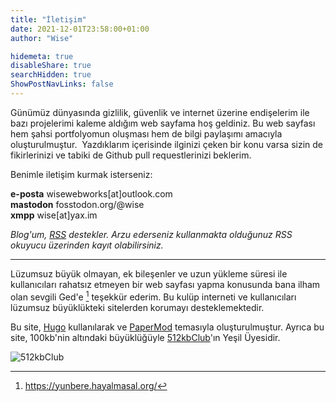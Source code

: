 ```yaml
---
title: "İletişim"
date: 2021-12-01T23:58:00+01:00
author: "Wise"

hidemeta: true
disableShare: true
searchHidden: true
ShowPostNavLinks: false
---
```


Günümüz dünyasında gizlilik, güvenlik ve internet üzerine endişelerim ile bazı projelerimi kaleme aldığım web sayfama hoş geldiniz. Bu web sayfası hem şahsi portfolyomun oluşması hem de bilgi paylaşımı amacıyla oluşturulmuştur.
​
Yazdıklarım içerisinde ilginizi çeken bir konu varsa sizin de fikirlerinizi ve tabiki de Github pull requestlerinizi beklerim.

Benimle iletişim kurmak isterseniz:

**e-posta** wisewebworks[at]outlook.com  
**mastodon** fosstodon.org/@wise  
**xmpp** wise[at]yax.im

*Blog'um, [RSS](https://wiseweb-works.github.io/blog/index.xml) destekler. Arzu ederseniz kullanmakta olduğunuz RSS okuyucu üzerinden kayıt olabilirsiniz.*

---

Lüzumsuz büyük olmayan, ek bileşenler ve uzun yükleme süresi ile kullanıcıları rahatsız etmeyen bir web sayfası yapma konusunda bana ilham olan sevgili Ged'e [^1] teşekkür ederim. Bu kulüp interneti ve kullanıcıları lüzumsuz büyüklükteki sitelerden korumayı desteklemektedir.

Bu site, [Hugo](https://gohugo.io/) kullanılarak ve [PaperMod](https://github.com/adityatelange/hugo-PaperMod/) temasıyla oluşturulmuştur. Ayrıca bu site, 100kb'nin altındaki büyüklüğüyle [512kbClub](https://512kb.club/)'ın Yeşil Üyesidir.

![512kbClub](https://512kb.club/assets/images/green-team.svg)

[^1]: https://yunbere.hayalmasal.org/
